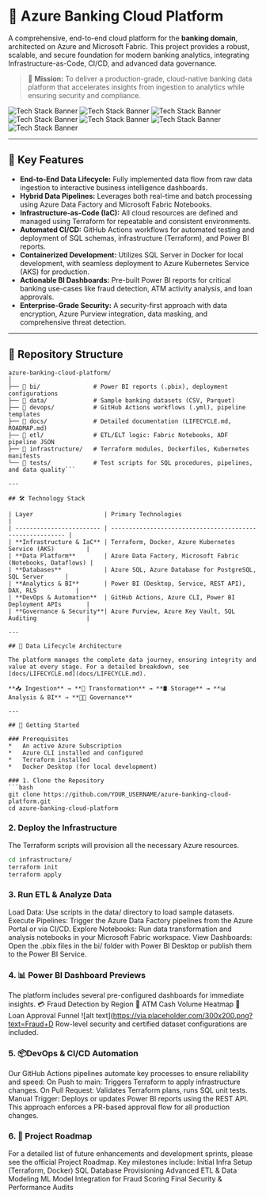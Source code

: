# 🏦 Azure Banking Cloud Platform

A comprehensive, end-to-end cloud platform for the **banking domain**, architected on Azure and Microsoft Fabric. This project provides a robust, scalable, and secure foundation for modern banking analytics, integrating Infrastructure-as-Code, CI/CD, and advanced data governance.

> 🚀 **Mission:** To deliver a production-grade, cloud-native banking data platform that accelerates insights from ingestion to analytics while ensuring security and compliance.

![Tech Stack Banner](https://img.shields.io/badge/Terraform-7B42BC?style=for-the-badge&logo=terraform&logoColor=white) ![Tech Stack Banner](https://img.shields.io/badge/Azure-0078D4?style=for-the-badge&logo=microsoftazure&logoColor=white) ![Tech Stack Banner](https://img.shields.io/badge/Kubernetes-326CE5?style=for-the-badge&logo=kubernetes&logoColor=white) ![Tech Stack Banner](https://img.shields.io/badge/Docker-2496ED?style=for-the-badge&logo=docker&logoColor=white) ![Tech Stack Banner](https://img.shields.io/badge/Microsoft_Fabric-5E2496?style=for-the-badge&logo=microsoft&logoColor=white) ![Tech Stack Banner](https://img.shields.io/badge/Power_BI-F2C811?style=for-the-badge&logo=powerbi&logoColor=black) ![Tech Stack Banner](https://img.shields.io/badge/GitHub_Actions-2088FF?style=for-the-badge&logo=githubactions&logoColor=white)

---

## 📌 Key Features

*   **End-to-End Data Lifecycle:** Fully implemented data flow from raw data ingestion to interactive business intelligence dashboards.
*   **Hybrid Data Pipelines:** Leverages both real-time and batch processing using Azure Data Factory and Microsoft Fabric Notebooks.
*   **Infrastructure-as-Code (IaC):** All cloud resources are defined and managed using Terraform for repeatable and consistent environments.
*   **Automated CI/CD:** GitHub Actions workflows for automated testing and deployment of SQL schemas, infrastructure (Terraform), and Power BI reports.
*   **Containerized Development:** Utilizes SQL Server in Docker for local development, with seamless deployment to Azure Kubernetes Service (AKS) for production.
*   **Actionable BI Dashboards:** Pre-built Power BI reports for critical banking use-cases like fraud detection, ATM activity analysis, and loan approvals.
*   **Enterprise-Grade Security:** A security-first approach with data encryption, Azure Purview integration, data masking, and comprehensive threat detection.

---

## 📁 Repository Structure

```plaintext
azure-banking-cloud-platform/
│
├── 📂 bi/               # Power BI reports (.pbix), deployment configurations
├── 📂 data/             # Sample banking datasets (CSV, Parquet)
├── 📂 devops/           # GitHub Actions workflows (.yml), pipeline templates
├── 📂 docs/             # Detailed documentation (LIFECYCLE.md, ROADMAP.md)
├── 📂 etl/              # ETL/ELT logic: Fabric Notebooks, ADF pipeline JSON
├── 📂 infrastructure/   # Terraform modules, Dockerfiles, Kubernetes manifests
└── 📂 tests/            # Test scripts for SQL procedures, pipelines, and data quality```

---

## 🛠️ Technology Stack

| Layer                    | Primary Technologies                                      |
| ------------------------ | --------------------------------------------------------- |
| **Infrastructure & IaC** | Terraform, Docker, Azure Kubernetes Service (AKS)         |
| **Data Platform**        | Azure Data Factory, Microsoft Fabric (Notebooks, Dataflows) |
| **Databases**            | Azure SQL, Azure Database for PostgreSQL, SQL Server      |
| **Analytics & BI**       | Power BI (Desktop, Service, REST API), DAX, RLS           |
| **DevOps & Automation**  | GitHub Actions, Azure CLI, Power BI Deployment APIs       |
| **Governance & Security**| Azure Purview, Azure Key Vault, SQL Auditing              |

---

## 🧬 Data Lifecycle Architecture

The platform manages the complete data journey, ensuring integrity and value at every stage. For a detailed breakdown, see [docs/LIFECYCLE.md](docs/LIFECYCLE.md).

**📥 Ingestion** → **🧮 Transformation** → **🛢️ Storage** → **📊 Analysis & BI** → **🧑‍💼 Governance**

---

## 🚀 Getting Started

### Prerequisites
*   An active Azure Subscription
*   Azure CLI installed and configured
*   Terraform installed
*   Docker Desktop (for local development)

### 1. Clone the Repository
```bash
git clone https://github.com/YOUR_USERNAME/azure-banking-cloud-platform.git
cd azure-banking-cloud-platform
```

### 2. Deploy the Infrastructure
The Terraform scripts will provision all the necessary Azure resources.
```bash
cd infrastructure/
terraform init
terraform apply
```

### 3. Run ETL & Analyze Data
Load Data: Use scripts in the data/ directory to load sample datasets.
Execute Pipelines: Trigger the Azure Data Factory pipelines from the Azure Portal or via CI/CD.
Explore Notebooks: Run data transformation and analysis notebooks in your Microsoft Fabric workspace.
View Dashboards: Open the .pbix files in the bi/ folder with Power BI Desktop or publish them to the Power BI Service.

### 4. 📊 Power BI Dashboard Previews
The platform includes several pre-configured dashboards for immediate insights.
💳 Fraud Detection by Region	🏧 ATM Cash Volume Heatmap	💼 Loan Approval Funnel
![alt text](https://via.placeholder.com/300x200.png?text=Fraud+D
Row-level security and certified dataset configurations are included.

### 5. 📦DevOps & CI/CD Automation
Our GitHub Actions pipelines automate key processes to ensure reliability and speed:
On Push to main: Triggers Terraform to apply infrastructure changes.
On Pull Request: Validates Terraform plans, runs SQL unit tests.
Manual Trigger: Deploys or updates Power BI reports using the REST API.
This approach enforces a PR-based approval flow for all production changes.

### 6. 📅 Project Roadmap
For a detailed list of future enhancements and development sprints, please see the official Project Roadmap. Key milestones include:
Initial Infra Setup (Terraform, Docker)
SQL Database Provisioning
Advanced ETL & Data Modeling
ML Model Integration for Fraud Scoring
Final Security & Performance Audits
